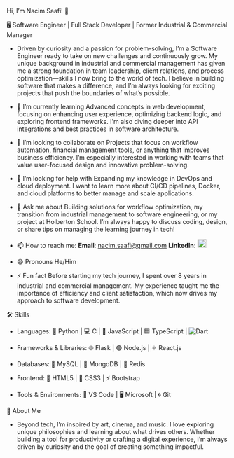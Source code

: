 Hi, I’m Nacim Saafi! 👋

🖥️ Software Engineer | Full Stack Developer | Former Industrial & Commercial Manager
- Driven by curiosity and a passion for problem-solving, I’m a Software Engineer ready to take on new challenges and continuously grow. My unique background in industrial and commercial management has given me a strong foundation in team leadership, client relations, and process optimization—skills I now bring to the world of tech.
I believe in building software that makes a difference, and I’m always looking for exciting projects that push the boundaries of what’s possible.

- 🌱 I’m currently learning
Advanced concepts in web development, focusing on enhancing user experience, optimizing backend logic, and exploring frontend frameworks. I'm also diving deeper into API integrations and best practices in software architecture.
- 👯 I’m looking to collaborate on
Projects that focus on workflow automation, financial management tools, or anything that improves business efficiency. I’m especially interested in working with teams that value user-focused design and innovative problem-solving.
- 🤔 I’m looking for help with
Expanding my knowledge in DevOps and cloud deployment. I want to learn more about CI/CD pipelines, Docker, and cloud platforms to better manage and scale applications.
- 💬 Ask me about
Building solutions for workflow optimization, my transition from industrial management to software engineering, or my project at Holberton School. I’m always happy to discuss coding, design, or share tips on managing the learning journey in tech!
- 📫 How to reach me:
 **Email**: [nacim.saafi@gmail.com](mailto:nacim.saafi@gmail.com)
 **LinkedIn**: <a href="https://www.linkedin.com/in/nacim-saâfi" target="_blank">
    <img src="https://cdn.jsdelivr.net/gh/devicons/devicon/icons/linkedin/linkedin-original.svg" width="20" height="20" />
  </a>
- 😄 Pronouns
He/Him
- ⚡ Fun fact
Before starting my tech journey, I spent over 8 years in industrial and commercial management. My experience taught me the importance of efficiency and client satisfaction, which now drives my approach to software development.

🛠️ Skills
- Languages: 🐍 Python | 💻 C | 📜 JavaScript | 🟦 TypeScript | ![Dart](https://img.shields.io/badge/Dart-0175C2?style=for-the-badge&logo=dart&logoColor=white)

- Frameworks & Libraries: 🌐 Flask | 🟢 Node.js | ⚛️ React.js 
- Databases: 🐬 MySQL | 🍃 MongoDB | 🔴 Redis
- Frontend: 🎨 HTML5 | 💅 CSS3 | ⚡ Bootstrap 
- Tools & Environments: 🔧 VS Code | 🖥️ Microsoft | 🌀 Git

🔎 About Me
- Beyond tech, I’m inspired by art, cinema, and music. I love exploring unique philosophies and learning about what drives others. Whether building a tool for productivity or crafting a digital experience, I’m always driven by curiosity and the goal of creating something impactful.

